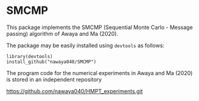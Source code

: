 # SMCMP

This package implements the SMCMP (Sequential Monte Carlo - Message passing) algorithm of Awaya and Ma (2020).

The package may be easily installed using `devtools` as follows:

```
library(devtools)
install_github("nawaya040/SMCMP")
```

The program code for the numerical experiments in Awaya and Ma (2020) is stored in an independent repository

https://github.com/nawaya040/HMPT_experiments.git
